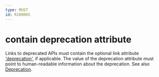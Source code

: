 ```yaml
---
type: MUST
id: R100065
---
```


# contain deprecation attribute

Links to deprecated APIs must contain the optional link attribute ['deprecation'](https://tools.ietf.org/html/draft-kelly-json-hal-08#section-5.4), if applicable.
The value of the deprecation attribute must point to human-readable information about the deprecation.
See also [Deprecation](guidelines/020_guidelines/090_deprecation/0000_index.md).
